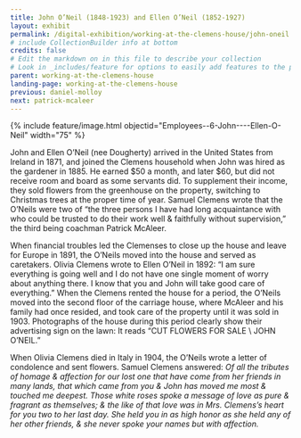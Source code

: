 ```yaml
---
title: John O’Neil (1848-1923) and Ellen O’Neil (1852-1927)
layout: exhibit
permalink: /digital-exhibition/working-at-the-clemens-house/john-oneil.html
# include CollectionBuilder info at bottom
credits: false
# Edit the markdown on in this file to describe your collection
# Look in _includes/feature for options to easily add features to the page
parent: working-at-the-clemens-house
landing-page: working-at-the-clemens-house
previous: daniel-molloy
next: patrick-mcaleer
---
```


{% include feature/image.html objectid="Employees--6-John----Ellen-O-Neil" width="75" %}

John and Ellen O’Neil (nee Dougherty) arrived in the United States from Ireland in 1871, and joined the Clemens household when John was hired as the gardener in 1885. He earned $50 a month, and later $60,  but did not receive room and board as some servants did. To supplement their income, they sold flowers from the greenhouse on the property, switching to Christmas trees at the proper time of year. Samuel Clemens wrote that the O’Neils were two of “the three persons I have had long acquaintance with who could be trusted to do their work well & faithfully without supervision,” the third being coachman Patrick McAleer. 

When financial troubles led the Clemenses to close up the house and leave for Europe in 1891, the O’Neils moved into the house and served as caretakers.  Olivia Clemens wrote to Ellen O’Neil in 1892: “I am sure everything is going well and I do not have one single moment of worry about anything there. I know that you and John will take good care of everything.” When the Clemens rented the house for a period, the O’Neils moved into the second floor of the carriage house, where McAleer and his family had once resided, and took care of the property until it was sold in 1903. Photographs of the house during this period clearly show their advertising sign on the lawn: It reads “CUT FLOWERS FOR SALE \ JOHN O’NEIL.”

When Olivia Clemens died in Italy in 1904, the O’Neils wrote a letter of condolence and sent flowers. Samuel Clemens answered: _Of all the tributes of homage & affection for our lost one that have come from her friends in many lands, that which came from you & John has moved me most & touched me deepest. Those white roses spoke a message of love as pure & fragrant as themselves; & the like of that love was in Mrs. Clemens’s heart for you two to her last day. She held you in as high honor as she held any of her other friends, & she never spoke your names but with affection._


